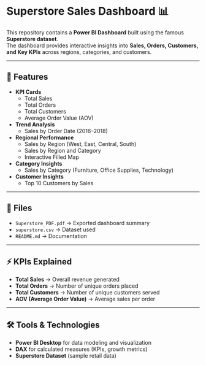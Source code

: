 # Superstore Sales Dashboard 📊

This repository contains a **Power BI Dashboard** built using the famous **Superstore dataset**.  
The dashboard provides interactive insights into **Sales, Orders, Customers, and Key KPIs** across regions, categories, and customers.  

---

## 🚀 Features
- **KPI Cards**
  - Total Sales
  - Total Orders
  - Total Customers
  - Average Order Value (AOV)
- **Trend Analysis**
  - Sales by Order Date (2016–2018)
- **Regional Performance**
  - Sales by Region (West, East, Central, South)
  - Sales by Region and Category
  - Interactive Filled Map
- **Category Insights**
  - Sales by Category (Furniture, Office Supplies, Technology)
- **Customer Insights**
  - Top 10 Customers by Sales

---

## 📂 Files
- `Superstore_PDF.pdf` → Exported dashboard summary  
- `superstore.csv` → Dataset used  
- `README.md` → Documentation  

---

## ⚡ KPIs Explained
- **Total Sales** → Overall revenue generated  
- **Total Orders** → Number of unique orders placed  
- **Total Customers** → Number of unique customers served  
- **AOV (Average Order Value)** → Average sales per order  

---

## 🛠️ Tools & Technologies
- **Power BI Desktop** for data modeling and visualization  
- **DAX** for calculated measures (KPIs, growth metrics)  
- **Superstore Dataset** (sample retail data)  

